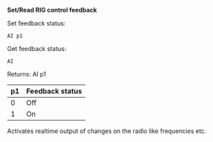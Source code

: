__Set/Read RIG control feedback__

Set feedback status:

	AI p1

Get feedback status:

	AI

Returns: AI p1

| p1  | Feedback status |
| --- | --- |
| 0 | Off |
| 1 | On  |

Activates realtime output of changes on the radio like frequencies etc.
